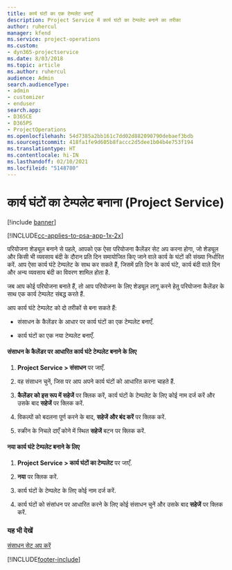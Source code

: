 ```yaml
---
title: कार्य घंटों का एक टेम्पलेट बनाएँ
description: Project Service में कार्य घंटों का टेम्पलेट बनाने का तरीका
author: ruhercul
manager: kfend
ms.service: project-operations
ms.custom:
- dyn365-projectservice
ms.date: 8/03/2018
ms.topic: article
ms.author: ruhercul
audience: Admin
search.audienceType:
- admin
- customizer
- enduser
search.app:
- D365CE
- D365PS
- ProjectOperations
ms.openlocfilehash: 54d7385a2bb161c7dd02d882090790debaef3bdb
ms.sourcegitcommit: 418fa1fe9d605b8faccc2d5dee1b04b4e753f194
ms.translationtype: HT
ms.contentlocale: hi-IN
ms.lasthandoff: 02/10/2021
ms.locfileid: "5148780"
---
```

# <a name="create-a-work-hours-template-project-service"></a>कार्य घंटों का टेम्पलेट बनाना (Project Service)

[!include [banner](../includes/psa-now-project-operations.md)]

[!INCLUDE[cc-applies-to-psa-app-1x-2x](../includes/cc-applies-to-psa-app-1x-2x.md)]

परियोजना शेड्यूल बनाने से पहले, आपको एक ऐसा परियोजना कैलेंडर सेट अप करना होगा, जो शेड्यूल और किसी भी व्यवसाय बंदी के दौरान प्रति दिन समायोजित किए जाने वाले कार्य के घंटों की संख्या निर्धारित करें. आप ऐसा कार्य घंटे टेम्पलेट के साथ कर सकते हैं, जिसमें प्रति दिन के कार्य घंटे, कार्य बंदी वाले दिन और अन्य व्यवसाय बंदी का विवरण शामिल होता है.  
  
 जब आप कोई परियोजना बनाते हैं, तो आप परियोजना के लिए शेड्यूल लागू करने हेतु परियोजना कैलेंडर के साथ एक कार्य टेम्पलेट संबद्ध करते हैं.  
  
 आप कार्य घंटे टेम्पलेट को दो तरीकों से बना सकते हैं:  
  
-   संसाधन के कैलेंडर के आधार पर कार्य घंटों का एक टेम्पलेट बनाएँ.  
  
-   कार्य घंटों का एक नया टेम्पलेट बनाएँ.  
  
#### <a name="to-create-a-work-hours-template-based-on-a-resources-calendar"></a>संसाधन के कैलेंडर पर आधारित कार्य घंटे टेम्पलेट बनाने के लिए  
  
1.  **Project Service > संसाधन** पर जाएँ.  
  
2.  वह संसाधन चुनें, जिस पर आप अपने कार्य घंटों को आधारित करना चाहते हैं.  
  
3.  **कैलेंडर को इस रूप में सहेजें** पर क्लिक करें, कार्य घंटों के टेम्पलेट के लिए कोई नाम दर्ज करें और उसके बाद **सहेजें** पर क्लिक करें.  
  
4.  विकल्पों को बदलना पूर्ण करने के बाद, **सहेजें और बंद करें** पर क्लिक करें.  
  
5.  स्‍क्रीन के निचले दाएँ कोने में स्थित **सहेजें** बटन पर क्लिक करें.  
  
#### <a name="to-create-a-new-work-hours-template"></a>नया कार्य घंटे टेम्पलेट बनाने के लिए  
  
1.  **Project Service > कार्य घंटों का टेम्पलेट** पर जाएँ.  
  
2.  **नया** पर क्लिक करें.  
  
3.  कार्य घंटों के टेम्पलेट के लिए कोई नाम दर्ज करें.  
  
4.  कार्य घंटों को संसांधन पर आधारित करने के लिए कोई संसाधन चुनें और उसके बाद **सहेजें** पर क्लिक करें.  
  
### <a name="see-also"></a>यह भी देखें  
 [संसाधन सेट अप करें](../psa/set-up-resources.md)


[!INCLUDE[footer-include](../includes/footer-banner.md)]